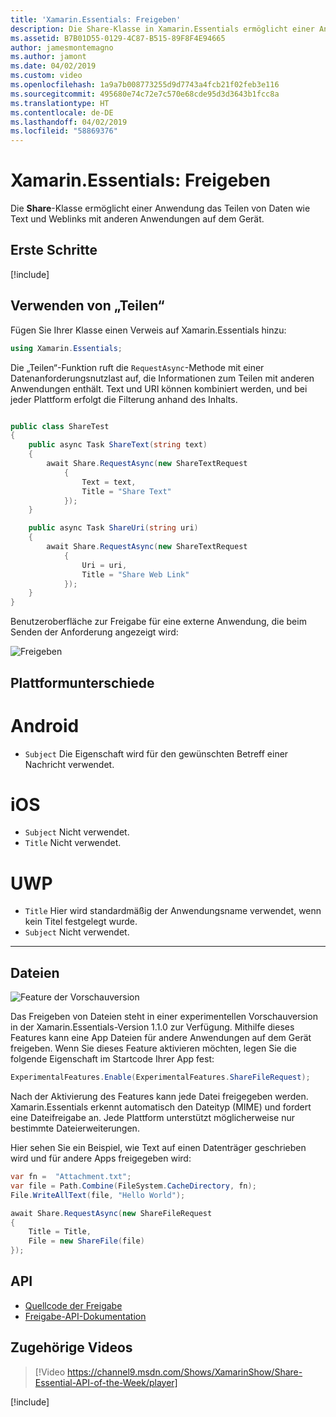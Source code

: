```yaml
---
title: 'Xamarin.Essentials: Freigeben'
description: Die Share-Klasse in Xamarin.Essentials ermöglicht einer Anwendung das Teilen von Daten wie Text und Weblinks mit anderen Anwendungen auf dem Gerät.
ms.assetid: B7B01D55-0129-4C87-B515-89F8F4E94665
author: jamesmontemagno
ms.author: jamont
ms.date: 04/02/2019
ms.custom: video
ms.openlocfilehash: 1a9a7b008773255d9d7743a4fcb21f02feb3e116
ms.sourcegitcommit: 495680e74c72e7c570e68cde95d3d3643b1fcc8a
ms.translationtype: HT
ms.contentlocale: de-DE
ms.lasthandoff: 04/02/2019
ms.locfileid: "58869376"
---
```

# <a name="xamarinessentials-share"></a>Xamarin.Essentials: Freigeben

Die **Share**-Klasse ermöglicht einer Anwendung das Teilen von Daten wie Text und Weblinks mit anderen Anwendungen auf dem Gerät.

## <a name="get-started"></a>Erste Schritte

[!include[](~/essentials/includes/get-started.md)]

## <a name="using-share"></a>Verwenden von „Teilen“

Fügen Sie Ihrer Klasse einen Verweis auf Xamarin.Essentials hinzu:

```csharp
using Xamarin.Essentials;
```

Die „Teilen“-Funktion ruft die `RequestAsync`-Methode mit einer Datenanforderungsnutzlast auf, die Informationen zum Teilen mit anderen Anwendungen enthält. Text und URI können kombiniert werden, und bei jeder Plattform erfolgt die Filterung anhand des Inhalts.

```csharp

public class ShareTest
{
    public async Task ShareText(string text)
    {
        await Share.RequestAsync(new ShareTextRequest
            {
                Text = text,
                Title = "Share Text"
            });
    }

    public async Task ShareUri(string uri)
    {
        await Share.RequestAsync(new ShareTextRequest
            {
                Uri = uri,
                Title = "Share Web Link"
            });
    }
}
```

Benutzeroberfläche zur Freigabe für eine externe Anwendung, die beim Senden der Anforderung angezeigt wird:

![Freigeben](images/share.png)

## <a name="platform-differences"></a>Plattformunterschiede

# [<a name="android"></a>Android](#tab/android)

* `Subject` Die Eigenschaft wird für den gewünschten Betreff einer Nachricht verwendet.

# [<a name="ios"></a>iOS](#tab/ios)

* `Subject` Nicht verwendet.
* `Title` Nicht verwendet.

# [<a name="uwp"></a>UWP](#tab/uwp)

* `Title` Hier wird standardmäßig der Anwendungsname verwendet, wenn kein Titel festgelegt wurde.
* `Subject` Nicht verwendet.

-----

## <a name="files"></a>Dateien

![Feature der Vorschauversion](~/media/shared/preview.png)

Das Freigeben von Dateien steht in einer experimentellen Vorschauversion in der Xamarin.Essentials-Version 1.1.0 zur Verfügung. Mithilfe dieses Features kann eine App Dateien für andere Anwendungen auf dem Gerät freigeben. Wenn Sie dieses Feature aktivieren möchten, legen Sie die folgende Eigenschaft im Startcode Ihrer App fest:

```csharp
ExperimentalFeatures.Enable(ExperimentalFeatures.ShareFileRequest);
```

Nach der Aktivierung des Features kann jede Datei freigegeben werden. Xamarin.Essentials erkennt automatisch den Dateityp (MIME) und fordert eine Dateifreigabe an. Jede Plattform unterstützt möglicherweise nur bestimmte Dateierweiterungen.

Hier sehen Sie ein Beispiel, wie Text auf einen Datenträger geschrieben wird und für andere Apps freigegeben wird:

```csharp
var fn =  "Attachment.txt";
var file = Path.Combine(FileSystem.CacheDirectory, fn);
File.WriteAllText(file, "Hello World");

await Share.RequestAsync(new ShareFileRequest
{
    Title = Title,
    File = new ShareFile(file)
});
```

## <a name="api"></a>API

- [Quellcode der Freigabe](https://github.com/xamarin/Essentials/tree/master/Xamarin.Essentials/Share)
- [Freigabe-API-Dokumentation](xref:Xamarin.Essentials.Share)

## <a name="related-video"></a>Zugehörige Videos

> [!Video https://channel9.msdn.com/Shows/XamarinShow/Share-Essential-API-of-the-Week/player]

[!include[](~/essentials/includes/xamarin-show-essentials.md)]
